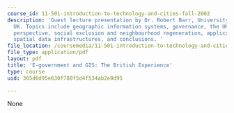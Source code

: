 ```yaml
---
course_id: 11-501-introduction-to-technology-and-cities-fall-2002
description: 'Guest lecture presentation by Dr. Robert Barr, University of Manchester
  UK. Topics include geographic information systems, governance, the UK Government
  perspective, social exclusion and neighbourhood regeneration, applications, necessary
  spatial data infrastructures, and conclusions. '
file_location: /coursemedia/11-501-introduction-to-technology-and-cities-fall-2002/365d6d95e630f788f5d4f534ab2e0d95_barrlec02dec06.pdf
file_type: application/pdf
layout: pdf
title: 'E-government and GIS: The British Experience'
type: course
uid: 365d6d95e630f788f5d4f534ab2e0d95

---
```

None